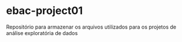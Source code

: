 # ebac-project01
Repositório para armazenar os arquivos utilizados para os projetos de análise exploratória de dados
